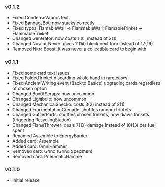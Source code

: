 ### v0.1.2
* Fixed CondenseVapors text
* Fixed BandageBot: now stacks correctly
* Fixed typos: FlamableWall -> FlammableWall; FlamableTrinket -> FlammableTrinket
* Changed Generator: now costs 1(0), instead of 2(1)
* Changed Now or Never: gives 11(14) block next turn instead of 12(16)
* Removed Nitro Boost, it was never a collectible card to begin with

### v0.1.1
* Fixed some card text issues
* Fixed FoldedTrinket discarding whole hand in rare cases
* Fixed Ancient Writing event (Back to Basics) upgrading cards regardless of chosen option
* Changed BoxOfScraps: now uncommon
* Changed Lightbulb: now uncommon
* Changed MechanicalSnecko: costs 3(2) instead of 2(1)
* Changed FragmentationGrenade: shuffles random trinkets
* Changed GatherParts: shuffles chosen trinkets, now draws trinkets (triggering RecyclingStation)
* Changed FlameThrower: deals 7(10) damage instead of 10(13) per fuel spent
* Renamed Assemble to EnergyBarrier
* Added card: Assemble
* Added card: OmniHammer
* Removed card: Grind (Grind Specimen)
* Removed card: PneumaticHammer

### v0.1.0
* Initial release
